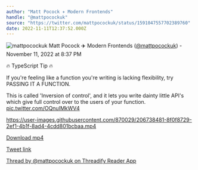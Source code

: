 ```yaml
---
author: "Matt Pocock ✈️ Modern Frontends"
handle: "@mattpocockuk"
source: "https://twitter.com/mattpocockuk/status/1591047557702389760"
date: 2022-11-11T12:37:52.000Z
---
```


![mattpocockuk](https://pbs.twimg.com/profile_images/1666460461884211204/SmBm505D_normal.jpg)
Matt Pocock ✈️ Modern Frontends ([@mattpocockuk](https://twitter.com/mattpocockuk)) - November 11, 2022 at 8:37 PM

🔥 TypeScript Tip 🔥

If you're feeling like a function you're writing is lacking flexibility, try PASSING IT A FUNCTION.

This is called 'Inversion of control', and it lets you write dainty little API's which give full control over to the users of your function. [pic.twitter.com/OQnuIMkWV4](https://twitter.com/mattpocockuk/status/1591047557702389760/video/1)

https://user-images.githubusercontent.com/870029/206738481-8f0f8729-2ef1-4b1f-8ad4-4cdd801bcbaa.mp4

[Download mp4](../videos/mattpocockuk%20-%201591047557702389760.mp4)

[Tweet link](https://twitter.com/mattpocockuk/status/1591047557702389760)

[Thread by @mattpocockuk on Threadify Reader App](https://threadify.productsway.com/thread/1591047557702389760)
